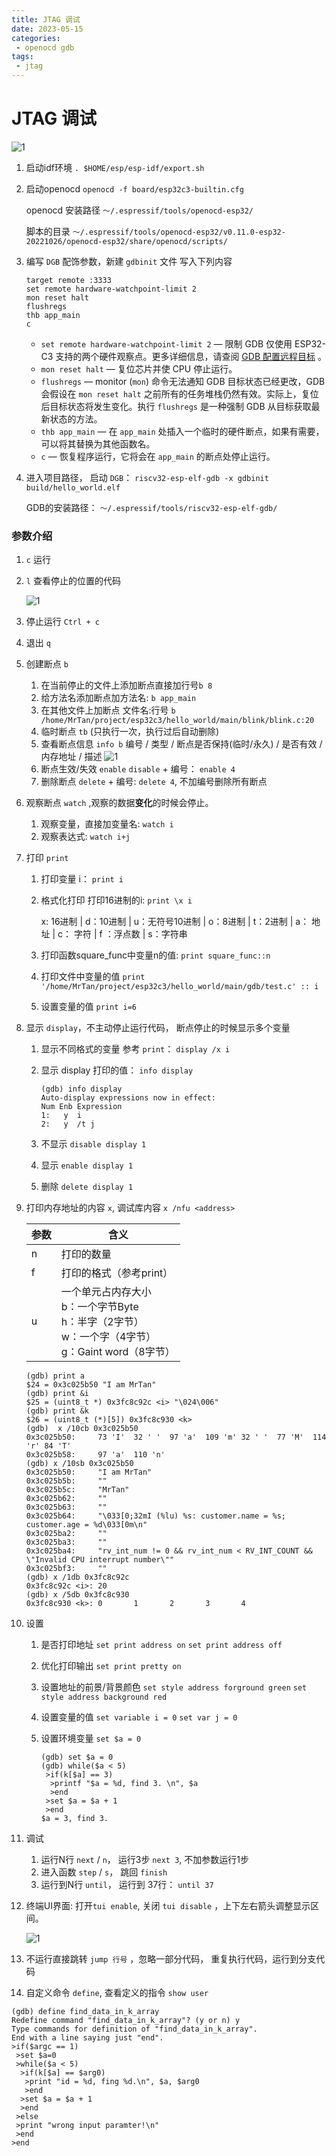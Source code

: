 ```yaml
---
title: JTAG 调试 
date: 2023-05-15
categories:
 - openocd gdb
tags:
 - jtag
---
```


# JTAG 调试 

![1](./img/2023-05-15_09-31.png)

1. 启动idf环境 `. $HOME/esp/esp-idf/export.sh`

2. 启动openocd `openocd -f board/esp32c3-builtin.cfg`

   openocd 安装路径 `～/.espressif/tools/openocd-esp32/`

   脚本的目录 `～/.espressif/tools/openocd-esp32/v0.11.0-esp32-20221026/openocd-esp32/share/openocd/scripts/`

3. 编写 `DGB` 配饰参数，新建 `gdbinit` 文件 写入下列内容

   ```
   target remote :3333
   set remote hardware-watchpoint-limit 2
   mon reset halt
   flushregs
   thb app_main
   c
   ```

   - `set remote hardware-watchpoint-limit 2` — 限制 GDB 仅使用 ESP32-C3 支持的两个硬件观察点。更多详细信息，请查阅 [GDB 配置远程目标](https://sourceware.org/gdb/onlinedocs/gdb/Remote-Configuration.html) 。
   - `mon reset halt` — 复位芯片并使 CPU 停止运行。
   - `flushregs` — monitor (`mon`) 命令无法通知 GDB 目标状态已经更改，GDB 会假设在 `mon reset halt` 之前所有的任务堆栈仍然有效。实际上，复位后目标状态将发生变化。执行 `flushregs` 是一种强制 GDB 从目标获取最新状态的方法。
   - `thb app_main` — 在 `app_main` 处插入一个临时的硬件断点，如果有需要，可以将其替换为其他函数名。
   - `c` — 恢复程序运行，它将会在 `app_main` 的断点处停止运行。

4. 进入项目路径， 启动 `DGB`： `riscv32-esp-elf-gdb -x gdbinit build/hello_world.elf`

   GDB的安装路径： `～/.espressif/tools/riscv32-esp-elf-gdb/`

### 参数介绍

1. `c`  运行

2. `l` 查看停止的位置的代码

   ![1](./img/2023-05-15_09-44.png)

3. 停止运行 `Ctrl + c`

4. 退出 `q`

5. 创建断点 `b` 

   1. 在当前停止的文件上添加断点直接加行号`b 8`
   2. 给方法名添加断点加方法名: `b app_main`
   3. 在其他文件上加断点 文件名:行号 `b /home/MrTan/project/esp32c3/hello_world/main/blink/blink.c:20`
   4. 临时断点 `tb` (只执行一次，执行过后自动删除)
   5. 查看断点信息 `info b`   编号 / 类型 / 断点是否保持(临时/永久) / 是否有效 / 内存地址 / 描述  ![1](./img/2023-05-15_09-56.png)
   6. 断点生效/失效 `enable` `disable`  + 编号： `enable 4`
   7. 删除断点 `delete` + 编号: `delete 4`, 不加编号删除所有断点

6. 观察断点 `watch` ,观察的数据**变化**的时候会停止。

   1. 观察变量，直接加变量名: `watch i`
   2. 观察表达式: `watch i+j`

7. 打印 `print`

   1. 打印变量 i： `print i`

   2. 格式化打印 打印16进制的i: `print \x i`

      x: 16进制 | d：10进制 | u：无符号10进制 | o：8进制 | t：2进制 | a： 地址 | c： 字符 | f ：浮点数 | s：字符串

   3. 打印函数square_func中变量n的值: `print square_func::n `

   4. 打印文件中变量的值 `print '/home/MrTan/project/esp32c3/hello_world/main/gdb/test.c' :: i`

   5. 设置变量的值 `print i=6`

8. 显示 `display`，不主动停止运行代码， 断点停止的时候显示多个变量

   1. 显示不同格式的变量 参考 `print`： `display /x i `

   2. 显示 display 打印的值： `info display`

      ```
      (gdb) info display 
      Auto-display expressions now in effect:
      Num Enb Expression
      1:   y  i
      2:   y  /t j
      ```

   3. 不显示 `disable display 1`

   4. 显示 `enable display 1`

   5. 删除 `delete display 1`

9. 打印内存地址的内容 `x`, 调试库内容 `x /nfu <address>` 

   | 参数 | 含义                                                         |
   | ---- | ------------------------------------------------------------ |
   | n    | 打印的数量                                                   |
   | f    | 打印的格式（参考print）                                      |
   | u    | 一个单元占内存大小<br />b：一个字节Byte<br />h：半字（2字节）<br />w：一个字（4字节）<br />g：Gaint word（8字节） |

   ```
   (gdb) print a 
   $24 = 0x3c025b50 "I am MrTan"
   (gdb) print &i
   $25 = (uint8_t *) 0x3fc8c92c <i> "\024\006"
   (gdb) print &k
   $26 = (uint8_t (*)[5]) 0x3fc8c930 <k>
   (gdb)  x /10cb 0x3c025b50
   0x3c025b50:     73 'I'  32 ' '  97 'a'  109 'm' 32 ' '  77 'M'  114 'r' 84 'T'
   0x3c025b58:     97 'a'  110 'n'
   (gdb) x /10sb 0x3c025b50
   0x3c025b50:     "I am MrTan"
   0x3c025b5b:     ""
   0x3c025b5c:     "MrTan"
   0x3c025b62:     ""
   0x3c025b63:     ""
   0x3c025b64:     "\033[0;32mI (%lu) %s: customer.name = %s; customer.age = %d\033[0m\n"
   0x3c025ba2:     ""
   0x3c025ba3:     ""
   0x3c025ba4:     "rv_int_num != 0 && rv_int_num < RV_INT_COUNT && \"Invalid CPU interrupt number\""
   0x3c025bf3:     ""
   (gdb) x /1db 0x3fc8c92c
   0x3fc8c92c <i>: 20
   (gdb) x /5db 0x3fc8c930
   0x3fc8c930 <k>: 0       1       2       3       4
   ```

10. 设置

    1. 是否打印地址 `set print address on` `set print address off`

    2. 优化打印输出 `set print pretty on`

    3. 设置地址的前景/背景颜色 `set style address forground green` `set style address background red`

    4. 设置变量的值 `set variable i = 0` `set var j = 0`

    5. 设置环境变量 `set $a = 0`

       ```
       (gdb) set $a = 0
       (gdb) while($a < 5)
        >if(k[$a] == 3)
         >printf "$a = %d, find 3. \n", $a
         >end
        >set $a = $a + 1
        >end
       $a = 3, find 3.
       ```

11. 调试

    1. 运行N行 `next` / `n`， 运行3步 `next 3`, 不加参数运行1步
    2. 进入函数 `step` / `s`， 跳回 `finish`
    3. 运行到N行 `until`， 运行到 37行： `until 37`

12. 终端UI界面: 打开`tui enable`, 关闭 `tui disable` ，上下左右箭头调整显示区间。

    ![1](./img/2023-05-15_14-30.png)

13. 不运行直接跳转 `jump 行号` ，忽略一部分代码， 重复执行代码，运行到分支代码

14. 自定义命令 `define`, 查看定义的指令 `show user`

```
(gdb) define find_data_in_k_array
Redefine command "find_data_in_k_array"? (y or n) y
Type commands for definition of "find_data_in_k_array".
End with a line saying just "end".
>if($argc == 1)
 >set $a=0
 >while($a < 5)
  >if(k[$a] == $arg0)
   >print "id = %d, fing %d.\n", $a, $arg0
   >end
  >set $a = $a + 1
  >end
 >else 
 >print "wrong input paramter!\n"
 >end
>end
```

